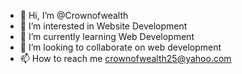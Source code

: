 - 👋 Hi, I’m @Crownofwealth
- 👀 I’m interested in Website Development 
- 🌱 I’m currently learning Web Development 
- 💞️ I’m looking to collaborate on web development 
- 📫 How to reach me crownofwealth25@yahoo.com

<!---
Crownofwealth/Crownofwealth is a ✨ special ✨ repository because its `README.md` (this file) appears on your GitHub profile.
You can click the Preview link to take a look at your changes.
--->

